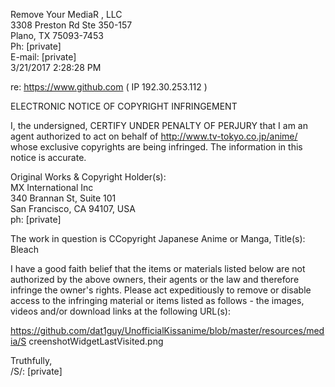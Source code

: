 Remove Your MediaR , LLC  
3308 Preston Rd Ste 350-157  
Plano, TX 75093-7453   
Ph: [private]  
E-mail: [private]  
3/21/2017 2:28:28 PM  

re: https://www.github.com ( IP 192.30.253.112 )  

ELECTRONIC NOTICE OF COPYRIGHT INFRINGEMENT  

I, the undersigned, CERTIFY UNDER PENALTY OF PERJURY that I am an
agent authorized to act on behalf of http://www.tv-tokyo.co.jp/anime/ whose
exclusive copyrights are being
infringed. The information in this notice is accurate.  

Original Works & Copyright Holder(s):  
MX International Inc  
340 Brannan St, Suite 101  
San Francisco, CA 94107, USA  
ph: [private]  

The work in question is CCopyright Japanese Anime or Manga, Title(s):
Bleach  

I have a good faith belief that the items or materials listed below are not
authorized
by the above owners, their agents or the law and therefore infringe the
owner's rights.
Please act expeditiously to remove or disable access to the infringing
material or items
listed as follows - the images, videos and/or download links at the
following URL(s):  

https://github.com/dat1guy/UnofficialKissanime/blob/master/resources/media/S
creenshotWidgetLastVisited.png   

Truthfully,  
/S/: [private]  
